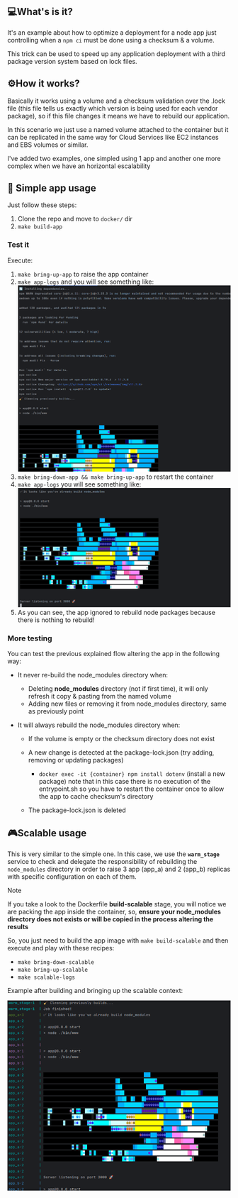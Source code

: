 ## 💻What's is it?

It's an example about how to optimize a deployment for a node app just controlling when a `npm ci` must be done using a checksum & a volume.

This trick can be used to speed up any application deployment with a third package version system based on lock files.



## ⚙️How it works?

Basically it works using a volume and a checksum validation over the .lock file (this file tells us exactly which version is being used for each vendor package), so if this file changes it means we have to rebuild our application.

In this scenario we just use a named volume attached to the container but it can be replicated in the same way for Cloud Services like EC2 instances and EBS volumes or similar.



I've added two examples, one simpled using 1 app and another one more complex when we have an horizontal escalability



## 🚀 Simple app usage

Just follow these steps:

1. Clone the repo and move to `docker/` dir
2. `make build-app`

### Test it

Execute:

1. `make bring-up-app` to raise the app container
2. `make app-logs`  and you will see something like:
   ![img.png](img.png)
3. `make bring-down-app && make bring-up-app` to restart the container
4. `make app-logs` you will see something like:
   ![img_1.png](img_1.png)
5. As you can see, the app ignored to rebuild node packages because there is nothing to rebuild!

### More testing

You can test the previous explained flow altering the app in the following way:

- It never re-build the node_modules directory when:

    - Deleting **node_modules** directory (not if first time), it will only refresh it copy & pasting from the named volume
    - Adding new files or removing it from node_modules directory, same as previously point

- It will always rebuild the node_modules directory when:

    - If the volume is empty or the checksum directory does not exist

    - A new change is detected at the package-lock.json (try adding, removing or updating packages)

        - `docker exec -it {container} npm install dotenv` (install a new package) note that in this case there is no execution of the entrypoint.sh so you have to restart the container once to allow the app to cache checksum's directory

    - The package-lock.json is deleted



## 🎮Scalable usage

This is very similar to the simple one. In this case, we use the **`warm_stage`** service to check and delegate the responsibility of rebuilding the `node_modules` directory in order to raise 3 app (app_a) and 2 (app_b) replicas with specific configuration on each of them.



> [!NOTE]
>
> If you take a look to the Dockerfile **build-scalable** stage, you will notice we are packing the app inside the container, so, **ensure your node_modules directory does not exists or will be copied in the process altering the results**



So, you just need to build the app image with `make build-scalable` and then execute and play with these recipes:

- `make bring-down-scalable`
- `make bring-up-scalable`
- `make scalable-logs`

Example after building and bringing up the scalable context:

![img_2.png](img_2.png)
